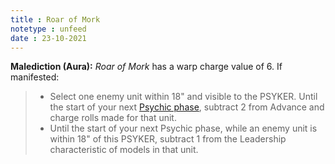 ```yaml
---
title : Roar of Mork
notetype : unfeed
date : 23-10-2021
---
```


**Malediction (Aura):** _Roar of Mork_ has a warp charge value of 6. If manifested:  

>-   Select one enemy unit within 18" and visible to the PSYKER. Until the start of your next [Psychic phase](https://wahapedia.ru/wh40k9ed/the-rules/core-rules/#PSYCHIC-PHASE), subtract 2 from Advance and charge rolls made for that unit.
> -   Until the start of your next Psychic phase, while an enemy unit is within 18" of this PSYKER, subtract 1 from the Leadership characteristic of models in that unit.